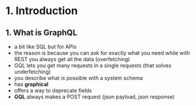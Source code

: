 # 1. Introduction

## 1. What is GraphQL

- a bit like SQL but for APIs
- the reason is because you can ask for exactly what you need while with REST you always get all the data (overfetching)
- GQL lets you get many requests in a single requests (that solves underfetching)
- you describe what is possible with a system schema
- has **graphical**
- offers a way to deprecate fields
- **GQL** always makes a POST request (json payload, json response)

